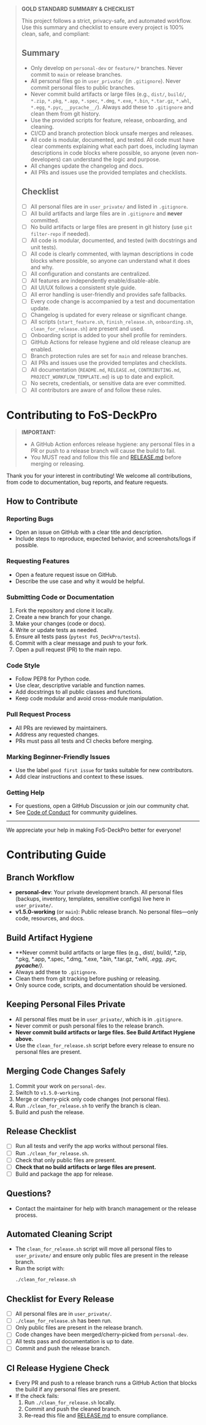 > **GOLD STANDARD SUMMARY & CHECKLIST**
>
> This project follows a strict, privacy-safe, and automated workflow. Use this summary and checklist to ensure every project is 100% clean, safe, and compliant:
>
> ## Summary
> - Only develop on `personal-dev` or `feature/*` branches. Never commit to `main` or release branches.
> - All personal files go in `user_private/` (in `.gitignore`). Never commit personal files to public branches.
> - Never commit build artifacts or large files (e.g., `dist/`, `build/`, `*.zip`, `*.pkg`, `*.app`, `*.spec`, `*.dmg`, `*.exe`, `*.bin`, `*.tar.gz`, `*.whl`, `*.egg`, `*.pyc`, `__pycache__/`). Always add these to `.gitignore` and clean them from git history.
> - Use the provided scripts for feature, release, onboarding, and cleaning.
> - CI/CD and branch protection block unsafe merges and releases.
> - All code is modular, documented, and tested. All code must have clear comments explaining what each part does, including layman descriptions in code blocks where possible, so anyone (even non-developers) can understand the logic and purpose.
> - All changes update the changelog and docs.
> - All PRs and issues use the provided templates and checklists.
>
> ## Checklist
> - [ ] All personal files are in `user_private/` and listed in `.gitignore`.
> - [ ] All build artifacts and large files are in `.gitignore` and **never** committed.
> - [ ] No build artifacts or large files are present in git history (use `git filter-repo` if needed).
> - [ ] All code is modular, documented, and tested (with docstrings and unit tests).
> - [ ] All code is clearly commented, with layman descriptions in code blocks where possible, so anyone can understand what it does and why.
> - [ ] All configuration and constants are centralized.
> - [ ] All features are independently enable/disable-able.
> - [ ] All UI/UX follows a consistent style guide.
> - [ ] All error handling is user-friendly and provides safe fallbacks.
> - [ ] Every code change is accompanied by a test and documentation update.
> - [ ] Changelog is updated for every release or significant change.
> - [ ] All scripts (`start_feature.sh`, `finish_release.sh`, `onboarding.sh`, `clean_for_release.sh`) are present and used.
> - [ ] Onboarding script is added to your shell profile for reminders.
> - [ ] GitHub Actions for release hygiene and old release cleanup are enabled.
> - [ ] Branch protection rules are set for `main` and release branches.
> - [ ] All PRs and issues use the provided templates and checklists.
> - [ ] All documentation (`README.md`, `RELEASE.md`, `CONTRIBUTING.md`, `PROJECT_WORKFLOW_TEMPLATE.md`) is up to date and explicit.
> - [ ] No secrets, credentials, or sensitive data are ever committed.
> - [ ] All contributors are aware of and follow these rules.

# Contributing to FoS-DeckPro

> **IMPORTANT:**
> - A GitHub Action enforces release hygiene: any personal files in a PR or push to a release branch will cause the build to fail.
> - You MUST read and follow this file and [RELEASE.md](RELEASE.md) before merging or releasing.

Thank you for your interest in contributing! We welcome all contributions, from code to documentation, bug reports, and feature requests.

## How to Contribute

### Reporting Bugs
- Open an issue on GitHub with a clear title and description.
- Include steps to reproduce, expected behavior, and screenshots/logs if possible.

### Requesting Features
- Open a feature request issue on GitHub.
- Describe the use case and why it would be helpful.

### Submitting Code or Documentation
1. Fork the repository and clone it locally.
2. Create a new branch for your change.
3. Make your changes (code or docs).
4. Write or update tests as needed.
5. Ensure all tests pass (`pytest FoS_DeckPro/tests`).
6. Commit with a clear message and push to your fork.
7. Open a pull request (PR) to the main repo.

### Code Style
- Follow PEP8 for Python code.
- Use clear, descriptive variable and function names.
- Add docstrings to all public classes and functions.
- Keep code modular and avoid cross-module manipulation.

### Pull Request Process
- All PRs are reviewed by maintainers.
- Address any requested changes.
- PRs must pass all tests and CI checks before merging.

### Marking Beginner-Friendly Issues
- Use the label `good first issue` for tasks suitable for new contributors.
- Add clear instructions and context to these issues.

### Getting Help
- For questions, open a GitHub Discussion or join our community chat.
- See [Code of Conduct](CODE_OF_CONDUCT.md) for community guidelines.

---

We appreciate your help in making FoS-DeckPro better for everyone!

# Contributing Guide

## Branch Workflow
- **personal-dev**: Your private development branch. All personal files (backups, inventory, templates, sensitive configs) live here in `user_private/`.
- **v1.5.0-working** (or `main`): Public release branch. No personal files—only code, resources, and docs.

## Build Artifact Hygiene
- **Never commit build artifacts or large files (e.g., dist/, build/, *.zip, *.pkg, *.app, *.spec, *.dmg, *.exe, *.bin, *.tar.gz, *.whl, *.egg, *.pyc, __pycache__/).**
- Always add these to `.gitignore`.
- Clean them from git tracking before pushing or releasing.
- Only source code, scripts, and documentation should be versioned.

## Keeping Personal Files Private
- All personal files must be in `user_private/`, which is in `.gitignore`.
- Never commit or push personal files to the release branch.
- **Never commit build artifacts or large files. See Build Artifact Hygiene above.**
- Use the `clean_for_release.sh` script before every release to ensure no personal files are present.

## Merging Code Changes Safely
1. Commit your work on `personal-dev`.
2. Switch to `v1.5.0-working`.
3. Merge or cherry-pick only code changes (not personal files).
4. Run `./clean_for_release.sh` to verify the branch is clean.
5. Build and push the release.

## Release Checklist
- [ ] Run all tests and verify the app works without personal files.
- [ ] Run `./clean_for_release.sh`.
- [ ] Check that only public files are present.
- [ ] **Check that no build artifacts or large files are present.**
- [ ] Build and package the app for release.

## Questions?
- Contact the maintainer for help with branch management or the release process.

## Automated Cleaning Script
- The `clean_for_release.sh` script will move all personal files to `user_private/` and ensure only public files are present in the release branch.
- Run the script with:
  ```sh
  ./clean_for_release.sh
  ```

## Checklist for Every Release
- [ ] All personal files are in `user_private/`.
- [ ] `./clean_for_release.sh` has been run.
- [ ] Only public files are present in the release branch.
- [ ] Code changes have been merged/cherry-picked from `personal-dev`.
- [ ] All tests pass and documentation is up to date.
- [ ] Commit and push the release branch.

## CI Release Hygiene Check
- Every PR and push to a release branch runs a GitHub Action that blocks the build if any personal files are present.
- If the check fails:
  1. Run `./clean_for_release.sh` locally.
  2. Commit and push the cleaned branch.
  3. Re-read this file and [RELEASE.md](RELEASE.md) to ensure compliance. 